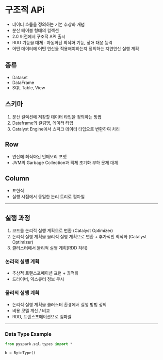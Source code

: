 # 구조적 APi

- 데이터 흐름을 정의하는 기본 추상화 개념 
- 분산 테이블 형태의 컬렉션
- 2.0 버전에서 구조적 API 출시
- RDD 기능을 대체 : 자동화된 최적화 기능, 장애 대응 능력
- 어떤 데이터에 어떤 연산을 적용해야하는지 정의하는 지연연산 실행 계획

## 종류

- Dataset
- DataFrame
- SQL Table, View

## 스키마

1. 분산 컬렉션에 저장할 데이터 타입을 정의하는 방법
2. Dataframe의 컬럼명, 데이터 타입
3. Catalyst Engine에서 스파크 데이터 타입으로 변환하여 처리

## Row

- 연산에 최적화된 인메모리 포맷
- JVM의 Garbage Collection과 객체 초기화 부하 문제 대체

## Column

- 표현식
- 실행 시점에서 동일한 논리 트리로 컴파일

---

## 실행 과정

1. 코드를 논리적 실행 계획으로 변환 (Catalyst Optimizer)
2. 논리적 실행 계획을 물리적 실행 계획으로 변환 + 추가적인 최적화 (Catalyst Optimizer)
3. 클러스터에서 물리적 실행 계획(RDD 처리)

### 논리적 실행 계획

- 추상적 트랜스포메이션 표현 + 최적화
- 드라이버, 익스큐터 정보 무시


### 물리적 실행 계획

- 논리적 실행 계획을 클러스터 환경에서 실행 방법 정의
- 비용 모델 계산 / 비교
- RDD, 트랜스포메이션으로 컴파일

---

### Data Type Example

``` python
from pyspark.sql.types import *

b = ByteType()
```
